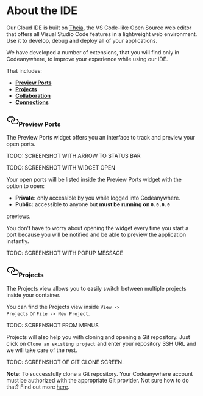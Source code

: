 # About the IDE

Our Cloud IDE is built on [Theia](https://theia-ide.org/), the VS Code-like Open Source web editor that offers
all Visual Studio Code features in a lightweight web environment. Use it to develop, debug and deploy all of your applications.

We have developed a number of extensions, that you will find only in Codeanywhere,
to improve your experience while using our IDE.

That includes:

- [**Preview Ports**](#preview-ports)
- [**Projects**](#projects)
- [**Collaboration**](/editor/collaboration/about)
- [**Connections**](/editor/introduction/sidebar#connections)

### <a name="preview-ports" href="#preview-ports" class="anchor-link"><img src="/images/anchor.svg" alt="Link anchor" class="anchor-img"></a>Preview Ports

The Preview Ports widget offers you an interface to track and preview your open ports.

TODO: SCREENSHOT WITH ARROW TO STATUS BAR

TODO: SCREENSHOT WITH WIDGET OPEN

Your open ports will be listed inside the Preview Ports widget with the option to open:

  - **Private:** only accessible by you while logged into Codeanywhere.
  - **Public:** accessible to anyone but **must be running on <code>0.0.0.0</code>**

previews.

You don't have to worry about opening the widget every time you start a port because
you will be notified and be able to preview the application instantly.

TODO: SCREENSHOT WITH POPUP MESSAGE

### <a name="projects" href="#projects" class="anchor-link"><img src="/images/anchor.svg" alt="Link anchor" class="anchor-img"></a>Projects

The Projects view allows you to easily switch between multiple projects inside your container.

You can find the Projects view inside <code>View -> Projects</code> or <code>File -> New Project</code>.

TODO: SCREENSHOT FROM MENUS

Projects will also help you with cloning and opening a Git repository. Just click on <code>Clone an existing project</code> and enter your repository SSH URL and we will take care of the rest.

TODO: SCREENSHOT OF GIT CLONE SCREEN.

**Note:** To successfully clone a Git repository. Your Codeanywhere account must be authorized with the appropriate Git provider. Not sure how to do that?
Find out more [here](/dashboard/connected-accounts/git-providers).